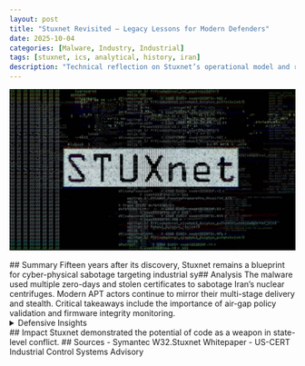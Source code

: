 ```yaml
---
layout: post
title: "Stuxnet Revisited – Legacy Lessons for Modern Defenders"
date: 2025-10-04
categories: [Malware, Industry, Industrial]
tags: [stuxnet, ics, analytical, history, iran]
description: "Technical reflection on Stuxnet’s operational model and relevance to modern ICS threats."
---
```

<p align="center">
  <img src="/assets/stuxnet.png" alt="Stuxnet" width="700">
</p>
## Summary
Fifteen years after its discovery, Stuxnet remains a blueprint for cyber-physical sabotage targeting industrial sy## Analysis
The malware used multiple zero-days and stolen certificates to sabotage Iran’s nuclear centrifuges.
Modern APT actors continue to mirror their multi-stage delivery and stealth.
Critical takeaways include the importance of air-gap policy validation and firmware integrity monitoring.
<details><summary>Defensive Insights</summary>
- Validate digital signatures on industrial firmware
- Audit network segmentation regularly
- Employ OT/ICS IDS solutions with protocol-level visibility
  <p align="center">
  <img src="/assets/stuxnet2.png" alt="How Stuxnet Works" width="700"> 
</p>
</details>
## Impact
Stuxnet demonstrated the potential of code as a weapon in state-level conflict.
## Sources
- Symantec W32.Stuxnet Whitepaper
- US-CERT Industrial Control Systems Advisory
